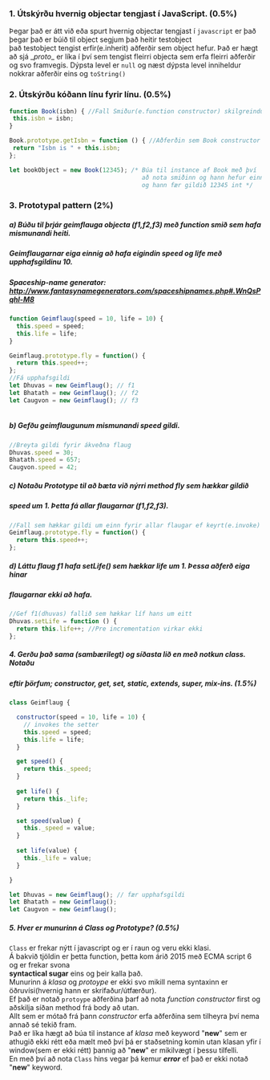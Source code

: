 ### 1. Útskýrðu hvernig objectar tengjast í JavaScript. (0.5%)
Þegar það er átt við eða spurt hvernig objectar tengjast í `javascript` er það þegar það er búið til object segjum það heitir testobject\
það testobject tengist erfir(e.inherit) aðferðir sem object hefur. Það er hægt að sjá \__proto__ er líka í því sem tengist fleirri
objecta sem erfa fleirri aðferðir og svo framvegis. Dýpsta level er `null` og næst dýpsta level inniheldur nokkrar aðferðir eins og `toString()`

### 2. Útskýrðu kóðann línu fyrir línu. (0.5%)
```javascript
function Book(isbn) { //Fall Smiður(e.function constructor) skilgreindur (e.defined)
 this.isbn = isbn;
}

Book.prototype.getIsbn = function () { //Aðferðin sem Book constructor á og hans children erfa.
 return "Isbn is " + this.isbn;
};

let bookObject = new Book(12345); /* Búa til instance af Book með því 
                                     að nota smiðinn og hann hefur einnig aðferina getIsbn
                                     og hann fær gildið 12345 int */
```


### 3. Prototypal pattern (2%)
##### a) Búðu til þrjár geimflauga objecta (f1,f2,f3) með function smið sem hafa mismunandi heiti. 
##### Geimflaugarnar eiga einnig að hafa eigindin speed og life með upphafsgildinu 10.
##### Spaceship-name generator: http://www.fantasynamegenerators.com/spaceshipnames.php#.WnQsPqhl-M8
```javascript
function Geimflaug(speed = 10, life = 10) {
  this.speed = speed;
  this.life = life;
}

Geimflaug.prototype.fly = function() {
  return this.speed++;
};
//Fá upphafsgildi
let Dhuvas = new Geimflaug(); // f1 
let Bhatath = new Geimflaug(); // f2
let Caugvon = new Geimflaug(); // f3



```


##### b) Gefðu geimflaugunum mismunandi speed gildi.
```javascript
//Breyta gildi fyrir ákveðna flaug
Dhuvas.speed = 30;
Bhatath.speed = 657;
Caugvon.speed = 42;
```
##### c) Notaðu Prototype til að bæta við nýrri method fly sem hækkar gildið
##### speed um 1. Þetta fá allar flaugarnar (f1,f2,f3).
```javascript
//Fall sem hækkar gildi um einn fyrir allar flaugar ef keyrt(e.invoke)
Geimflaug.prototype.fly = function() {
  return this.speed++;
};
```
##### d) Láttu flaug f1 hafa setLife() sem hækkar life um 1. Þessa aðferð eiga hinar
##### flaugarnar ekki að hafa.
```javascript
//Gef f1(dhuvas) fallið sem hækkar líf hans um eitt
Dhuvas.setLife = function () {
  return this.life++; //Pre incrementation virkar ekki
};
```

##### 4. Gerðu það sama (sambærilegt) og síðasta lið en með notkun class. Notaðu
##### eftir þörfum; constructor, get, set, static, extends, super, mix-ins. (1.5%)
```javascript
class Geimflaug {

  constructor(speed = 10, life = 10) {
    // invokes the setter
    this.speed = speed;
    this.life = life;
  }

  get speed() {
    return this._speed;
  }
  
  get life() {
    return this._life;
  }

  set speed(value) {
    this._speed = value;
  }
  
  set life(value) {
    this._life = value;
  }

}

let Dhuvas = new Geimflaug(); // fær upphafsgildi
let Bhatath = new Geimflaug();
let Caugvon = new Geimflaug(); 


```
##### 5. Hver er munurinn á Class og Prototype? (0.5%)

`Class` er frekar nýtt í javascript og er í raun og veru ekki klasi.\
Á bakvið tjöldin er þetta function, þetta kom árið 2015 með ECMA script 6 og er frekar svona \
**syntactical sugar** eins og þeir kalla það.\
Munurinn á *klasa* og *protoype* er ekki svo mikill nema syntaxinn er öðruvísi(hvernig hann er skrifaður/útfærður).\
Ef það er notað `protoype` aðferðina þarf að nota *function constructor* first og aðskilja síðan method frá body að utan.\
Allt sem er mótað frá þann *constructor* erfa aðferðina sem tilheyra því nema annað sé tekið fram. \
Það er líka hægt að búa til instance af *klasa* með keyword "**new**" sem er athugið ekki rétt eða mælt með því þá er staðsetning komin utan klasan yfir í window(sem er ekki rétt) þannig að "**new**" er mikilvægt í þessu tilfelli.\
En með því að nota `Class` hins vegar þá kemur ***error*** ef það er ekki notað "**new**" keyword.
